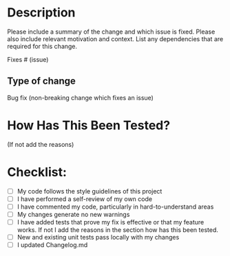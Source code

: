 # Description

Please include a summary of the change and which issue is fixed. Please also include relevant motivation and context. List any dependencies that are required for this change.

Fixes # (issue)

## Type of change

Bug fix (non-breaking change which fixes an issue)

# How Has This Been Tested?

(If not add the reasons)

# Checklist:

- [ ] My code follows the style guidelines of this project
- [ ] I have performed a self-review of my own code
- [ ] I have commented my code, particularly in hard-to-understand areas
- [ ] My changes generate no new warnings
- [ ] I have added tests that prove my fix is effective or that my feature works. If not I add the reasons in the section how has this been tested.
- [ ] New and existing unit tests pass locally with my changes
- [ ] I updated Changelog.md
